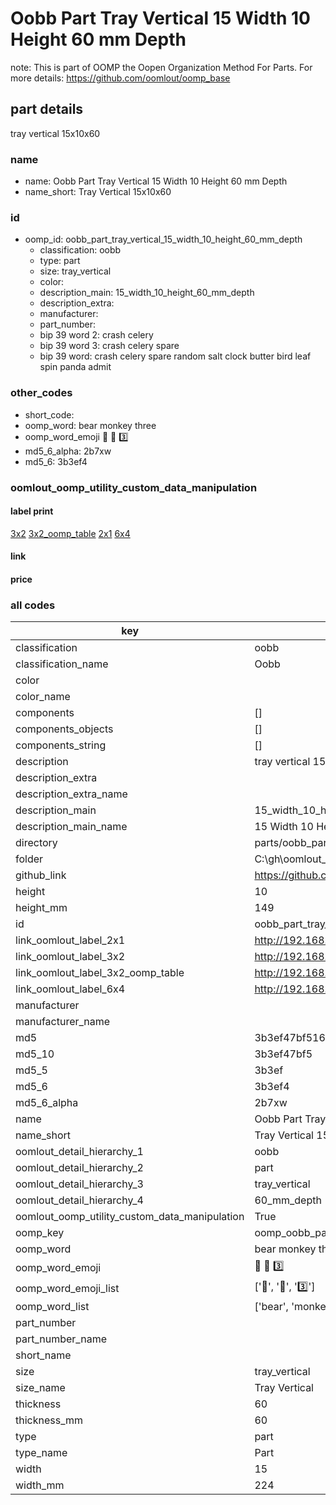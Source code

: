 # Oobb Part Tray Vertical 15 Width 10 Height 60 mm Depth  

note: This is part of OOMP the Oopen Organization Method For Parts. For more details: https://github.com/oomlout/oomp_base

##  part details
  



tray vertical 15x10x60



### name
* name: Oobb Part Tray Vertical 15 Width 10 Height 60 mm Depth
* name_short: Tray Vertical 15x10x60 
### id
* oomp_id: oobb_part_tray_vertical_15_width_10_height_60_mm_depth
  * classification: oobb
  * type: part
  * size: tray_vertical
  * color: 
  * description_main: 15_width_10_height_60_mm_depth
  * description_extra: 
  * manufacturer: 
  * part_number: 
  * bip 39 word 2: crash celery
  * bip 39 word 3: crash celery spare
  * bip 39 word: crash celery spare random salt clock butter bird leaf spin panda admit

### other_codes
* short_code: 
* oomp_word: bear monkey three
* oomp_word_emoji :bear: :monkey: :three:
* md5_6_alpha: 2b7xw
* md5_6: 3b3ef4






### oomlout_oomp_utility_custom_data_manipulation
#### label print
[3x2](http://192.168.1.245:1112/?label=oomp%202b7xw)
[3x2_oomp_table](http://192.168.1.108:1112/?label=oomp%202b7xw)
[2x1](http://192.168.1.242:1112/?label=oomp%202b7xw)
[6x4](http://192.168.1.55:1112/?label=oomp%202b7xw)    

#### link

                              

#### price







### all codes 
| key | value |  
| --- | --- |  
| classification | oobb |  
| classification_name | Oobb |  
| color |  |  
| color_name |  |  
| components | [] |  
| components_objects | [] |  
| components_string | [] |  
| description | tray vertical 15x10x60 |  
| description_extra |  |  
| description_extra_name |  |  
| description_main | 15_width_10_height_60_mm_depth |  
| description_main_name | 15 Width 10 Height 60 mm Depth |  
| directory | parts/oobb_part_tray_vertical_15_width_10_height_60_mm_depth |  
| folder | C:\gh\oomlout_oobb_version_4_generated_parts\parts\oobb_part_tray_vertical_15_width_10_height_60_mm_depth |  
| github_link | https://github.com/oomlout/oomlout_oomp_part_src/tree/main/parts/oobb_part_tray_vertical_15_width_10_height_60_mm_depth |  
| height | 10 |  
| height_mm | 149 |  
| id | oobb_part_tray_vertical_15_width_10_height_60_mm_depth |  
| link_oomlout_label_2x1 | http://192.168.1.242:1112/?label=oomp%202b7xw |  
| link_oomlout_label_3x2 | http://192.168.1.245:1112/?label=oomp%202b7xw |  
| link_oomlout_label_3x2_oomp_table | http://192.168.1.108:1112/?label=oomp%202b7xw |  
| link_oomlout_label_6x4 | http://192.168.1.55:1112/?label=oomp%202b7xw |  
| manufacturer |  |  
| manufacturer_name |  |  
| md5 | 3b3ef47bf51683e8addf5b1ba0c94193 |  
| md5_10 | 3b3ef47bf5 |  
| md5_5 | 3b3ef |  
| md5_6 | 3b3ef4 |  
| md5_6_alpha | 2b7xw |  
| name | Oobb Part Tray Vertical 15 Width 10 Height 60 mm Depth |  
| name_short | Tray Vertical 15x10x60  |  
| oomlout_detail_hierarchy_1 | oobb |  
| oomlout_detail_hierarchy_2 | part |  
| oomlout_detail_hierarchy_3 | tray_vertical |  
| oomlout_detail_hierarchy_4 | 60_mm_depth |  
| oomlout_oomp_utility_custom_data_manipulation | True |  
| oomp_key | oomp_oobb_part_tray_vertical_15_width_10_height_60_mm_depth |  
| oomp_word | bear monkey three |  
| oomp_word_emoji | :bear: :monkey: :three: |  
| oomp_word_emoji_list | [':bear:', ':monkey:', ':three:'] |  
| oomp_word_list | ['bear', 'monkey', 'three'] |  
| part_number |  |  
| part_number_name |  |  
| short_name |  |  
| size | tray_vertical |  
| size_name | Tray Vertical |  
| thickness | 60 |  
| thickness_mm | 60 |  
| type | part |  
| type_name | Part |  
| width | 15 |  
| width_mm | 224 |  
